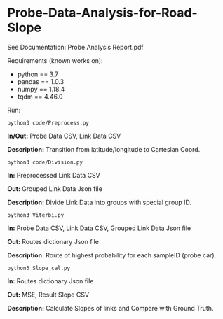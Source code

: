 # Probe-Data-Analysis-for-Road-Slope

See Documentation: Probe Analysis Report.pdf

Requirements (known works on):
- python == 3.7
- pandas == 1.0.3
- numpy == 1.18.4
- tqdm == 4.46.0

Run:

`python3 code/Preprocess.py`

__In/Out:__ Probe Data CSV, Link Data CSV

__Description:__ Transition from latitude/longitude to Cartesian Coord.

`python3 code/Division.py`

__In:__ Preprocessed Link Data CSV

__Out:__ Grouped Link Data Json file

__Description:__ Divide Link Data into groups with special group ID.

`python3 Viterbi.py`

__In:__ Probe Data CSV, Link Data CSV, Grouped Link Data Json file

__Out:__ Routes dictionary Json file

__Description:__ Route of highest probability for each sampleID (probe car).

`python3 Slope_cal.py`

__In:__ Routes dictionary Json file

__Out:__ MSE, Result Slope CSV

__Description:__ Calculate Slopes of links and Compare with Ground Truth.
